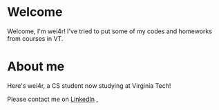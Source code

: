 # Welcome
Welcome, I'm wei4r! 
I've tried to put some of my codes and homeworks from courses in VT.


# About me
Here's wei4r, a CS student now studying at Virginia Tech!

Please contact me on [LinkedIn](https://www.linkedin.com/in/shihhung-wei) ,

